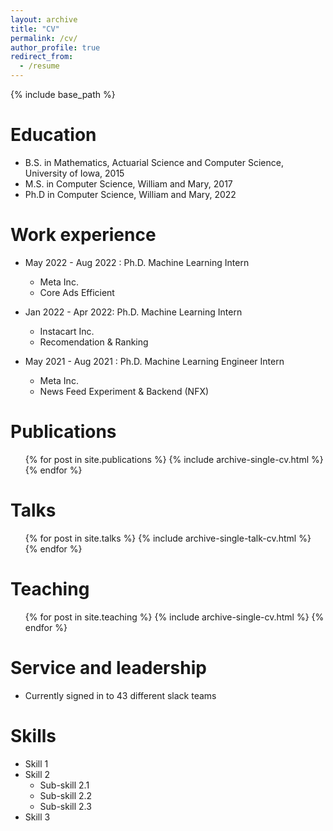```yaml
---
layout: archive
title: "CV"
permalink: /cv/
author_profile: true
redirect_from:
  - /resume
---
```


{% include base_path %}

Education
======
* B.S. in Mathematics, Actuarial Science and Computer Science, University of Iowa, 2015
* M.S. in Computer Science, William and Mary, 2017
* Ph.D in Computer Science, William and Mary, 2022

Work experience
======
* May 2022 - Aug 2022 : Ph.D. Machine Learning Intern
  * Meta Inc.
  * Core Ads Efficient 

* Jan 2022 - Apr 2022: Ph.D. Machine Learning Intern
  * Instacart Inc.
  * Recomendation & Ranking

* May 2021 - Aug 2021 : Ph.D. Machine Learning Engineer Intern
  * Meta Inc.
  * News Feed Experiment & Backend (NFX)

Publications
======
  <ul>{% for post in site.publications %}
    {% include archive-single-cv.html %}
  {% endfor %}</ul>
  
Talks
======
  <ul>{% for post in site.talks %}
    {% include archive-single-talk-cv.html %}
  {% endfor %}</ul>
  
Teaching
======
  <ul>{% for post in site.teaching %}
    {% include archive-single-cv.html %}
  {% endfor %}</ul>
  
Service and leadership
======
* Currently signed in to 43 different slack teams

Skills
======
* Skill 1
* Skill 2
  * Sub-skill 2.1
  * Sub-skill 2.2
  * Sub-skill 2.3
* Skill 3
